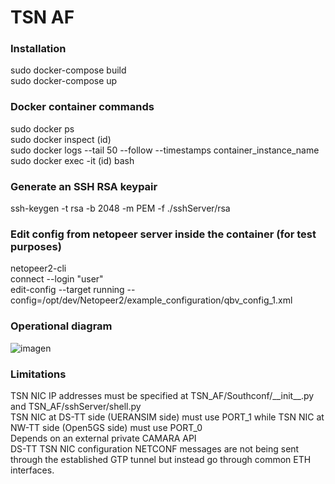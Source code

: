 # TSN AF

### Installation
sudo docker-compose build  
sudo docker-compose up  

### Docker container commands

sudo docker ps  
sudo docker inspect (id)  
sudo docker logs --tail 50 --follow --timestamps container_instance_name
sudo docker exec -it (id) bash

### Generate an SSH RSA keypair 

ssh-keygen -t rsa -b 2048 -m PEM -f ./sshServer/rsa  

### Edit config from netopeer server inside the container (for test purposes) 
netopeer2-cli  
connect --login "user"   
edit-config --target running --config=/opt/dev/Netopeer2/example_configuration/qbv_config_1.xml  

### Operational diagram
![imagen](https://github.com/user-attachments/assets/a2f64be8-93f1-480b-86d7-6b6e79f8cf7d)  

### Limitations
TSN NIC IP addresses must be specified at TSN_AF/Southconf/__init\__.py and TSN_AF/sshServer/shell.py  
TSN NIC at DS-TT side (UERANSIM side) must use PORT_1 while TSN NIC at NW-TT side (Open5GS side) must use PORT_0  
Depends on an external private CAMARA API  
DS-TT TSN NIC configuration NETCONF messages are not being sent through the established GTP tunnel but instead go through common ETH interfaces. 



